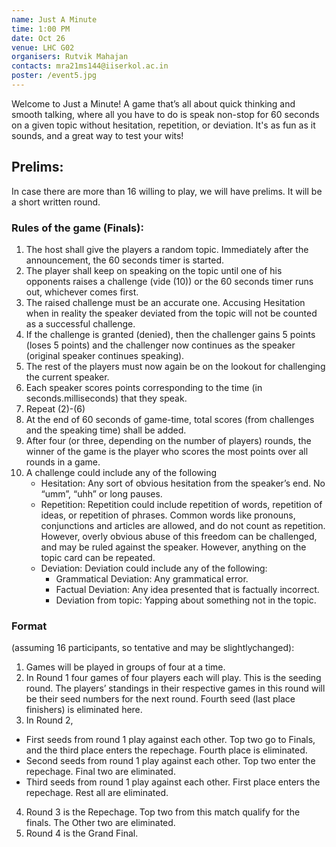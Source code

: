 ```yaml
---
name: Just A Minute
time: 1:00 PM 
date: Oct 26
venue: LHC G02
organisers: Rutvik Mahajan
contacts: mra21ms144@iiserkol.ac.in
poster: /event5.jpg
---
```

Welcome to Just a Minute! A game that’s all about quick thinking and smooth
talking, where all you have to do is speak non-stop for 60 seconds on a given
topic without hesitation, repetition, or deviation. It's as fun as it sounds, and a
great way to test your wits!
## Prelims:
In case there are more than 16 willing to play, we will have prelims. It will be a short written round.
### Rules of the game (Finals):
1. The host shall give the players a random topic. Immediately after the
announcement, the 60 seconds timer is started.
2. The player shall keep on speaking on the topic until one of his opponents
raises a challenge (vide (10)) or the 60 seconds timer runs out, whichever
comes first.
3. The raised challenge must be an accurate one. Accusing Hesitation when
in reality the speaker deviated from the topic will not be counted as a
successful challenge.
4. If the challenge is granted (denied), then the challenger gains 5 points
(loses 5 points) and the challenger now continues as the speaker (original
speaker continues speaking).
5. The rest of the players must now again be on the lookout for challenging
the current speaker.
6. Each speaker scores points corresponding to the time (in
seconds.milliseconds) that they speak.
7. Repeat (2)-(6)
8. At the end of 60 seconds of game-time, total scores (from challenges and
the speaking time) shall be added.
9. After four (or three, depending on the number of players) rounds, the
winner of the game is the player who scores the most points over all
rounds in a game.
10. A challenge could include any of the following
    - Hesitation: Any sort of obvious hesitation from the speaker’s end. No “umm”, “uhh” or long pauses.
    - Repetition: Repetition could include repetition of words, repetition of ideas, or repetition of phrases. Common words like pronouns, conjunctions and articles are allowed, and do not count as repetition. However, overly obvious abuse of this freedom can be challenged, and may be ruled against the speaker. However, anything on the topic card can be repeated.
    - Deviation: Deviation could include any of the following:
        - Grammatical Deviation: Any grammatical error.
        - Factual Deviation: Any idea presented that is factually incorrect.
        - Deviation from topic: Yapping about something not in the topic.

### Format 

(assuming 16 participants, so tentative and may be slightlychanged):
1. Games will be played in groups of four at a time.
2. In Round 1 four games of four players each will play. This is the seeding
round. The players’ standings in their respective games in this round will
be their seed numbers for the next round. Fourth seed (last place finishers)
is eliminated here.
3. In Round 2,
- First seeds from round 1 play against each other. Top two go to
Finals, and the third place enters the repechage. Fourth place is
eliminated.
- Second seeds from round 1 play against each other. Top two enter
the repechage. Final two are eliminated.
- Third seeds from round 1 play against each other. First place enters
the repechage. Rest all are eliminated.
4. Round 3 is the Repechage. Top two from this match qualify for the finals.
The Other two are eliminated.
5. Round 4 is the Grand Final.
